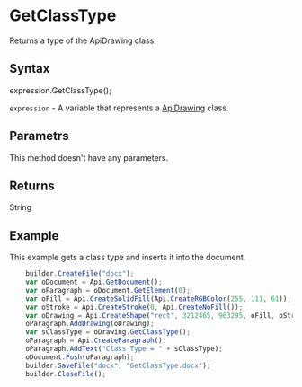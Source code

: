 # GetClassType

Returns a type of the ApiDrawing class.

## Syntax

expression.GetClassType();

`expression` - A variable that represents a [ApiDrawing](../ApiDrawing.md) class.

## Parametrs

This method doesn't have any parameters.

## Returns

String

## Example

This example gets a class type and inserts it into the document.

```javascript
	builder.CreateFile("docx");
	var oDocument = Api.GetDocument();
	var oParagraph = oDocument.GetElement(0);
	var oFill = Api.CreateSolidFill(Api.CreateRGBColor(255, 111, 61));
	var oStroke = Api.CreateStroke(0, Api.CreateNoFill());
	var oDrawing = Api.CreateShape("rect", 3212465, 963295, oFill, oStroke);
	oParagraph.AddDrawing(oDrawing);
	var sClassType = oDrawing.GetClassType();
	oParagraph = Api.CreateParagraph();
	oParagraph.AddText("Class Type = " + sClassType);
	oDocument.Push(oParagraph);
	builder.SaveFile("docx", "GetClassType.docx");
	builder.CloseFile();
```